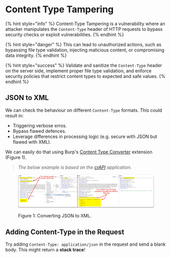 # Content Type Tampering

{% hint style="info" %}
Content-Type Tampering is a vulnerability where an attacker manipulates the `Content-Type` header of HTTP requests to bypass security checks or exploit vulnerabilities.
{% endhint %}

{% hint style="danger" %}
This can lead to unauthorized actions, such as bypassing file type validation, injecting malicious content, or compromising data integrity.
{% endhint %}

{% hint style="success" %}
Validate and sanitize the `Content-Type` header on the server side, implement proper file type validation, and enforce security policies that restrict content types to expected and safe values.
{% endhint %}

## JSON to XML

We can check the behaviour on different `Content-Type` formats. This could result in:

* Triggering verbose erros.
* Bypass flawed defences.
* Leverage differences in processing logic (e.g. secure with JSON but flawed with XML).

We can easily do that using Burp's [Content Type Converter](https://portswigger.net/bappstore/db57ecbe2cb7446292a94aa6181c9278) extension (Figure 1).

> _The below example is based on the_ [_crAPI_](https://github.com/OWASP/crAPI) _application._

<figure><img src="../../../.gitbook/assets/api_content_type_converter.png" alt=""><figcaption><p>Figure 1: Converting JSON to XML.</p></figcaption></figure>

## Adding Content-Type in the Request

Try adding `Content-Type: application/json` in the request and send a blank body. This might return a **stack trace**!

